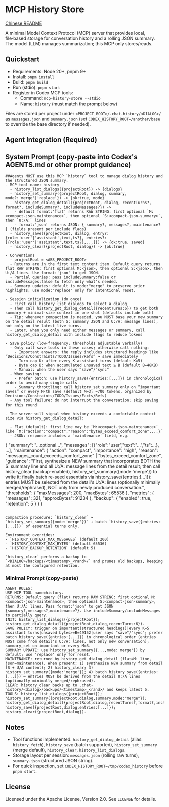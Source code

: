 # MCP History Store

[Chinese README](README.zh-CN.md)

A minimal Model Context Protocol (MCP) server that provides local, file‑based storage for conversation history and a rolling JSON summary. The model (LLM) manages summarization; this MCP only stores/reads.

## Quickstart
- Requirements: Node 20+, pnpm 9+
- Install: `pnpm install`
- Build: `pnpm build`
- Run (stdio): `pnpm start`
- Register in Codex MCP tools:
  - Command: `mcp-history-store --stdio`
  - Name: `history` (must match the prompt below)

Files are stored per project under `<PROJECT_ROOT>/.chat-history/<DIALOG>/` as `messages.json` and `summary.json` (set `CODEX_HISTORY_ROOT=/another/base` to override the base directory if needed).

## Agent Integration (Required)

## System Prompt (copy‑paste into Codex's AGENTS.md or other prompt guidance)
```text
##Agents MUST use this MCP `history` tool to manage dialog history and the structured JSON summary.
- MCP tool name: history
  - history_list_dialogs({projectRoot}) -> {dialogs}
  - history_set_summary({projectRoot, dialog, summary, mode?:'merge'|'replace'}) -> {ok:true, mode}
  - history_get_dialog_detail({projectRoot, dialog, recentTurns?, format?, includeSummary?, includeMessages?}) ->
    - default format:'flat' returns RAW STRING: first optional `M:<compact-json-maintenance>`, then optional `S:<compact-json-summary>`, then `U:/A:` lines
    - format:'json' returns JSON: { summary?, messages?, maintenance? } (fields present per include flags)
  - history_save({projectRoot, dialog, entry?:{role:'user'|'assistant',text,ts?}, entries?:[{role:'user'|'assistant',text,ts?},...]}) -> {ok:true, saved}
  - history_clear({projectRoot, dialog}) -> {ok:true}

- Conventions
  - projectRoot = <ABS_PROJECT_ROOT>
  - Returns are in the first text content item. Default query returns flat RAW STRING: first optional M:<json>, then optional S:<json>, then U:/A lines. Use format:'json' to get JSON.
  - Partial queries: pass includeSummary:false or includeMessages:false to fetch only what's needed.
  - Summary updates: default is mode:"merge" to preserve prior highlights; use mode:"replace" only for intentional reset.

- Session initialization (do once)
  - First call history_list_dialogs to select a dialog
  - Then call history_get_dialog_detail({recentTurns:6}) to get both summary + minimal-size context in one shot (defaults include both)
  - Tip: whenever compaction is needed, you MUST base your new summary on the detail result (both S: summary JSON and U:/A: message lines), not only on the latest live turns.
  - Later, when you only need either messages or summary, call history_get_dialog_detail with include flags to reduce tokens

- Save policy (low-frequency; thresholds adjustable verbally)
  - Only call save tools in these cases; otherwise call nothing:
    - Important answers: the reply includes structured headings like “Decisions/Constraints/TODO/Issues/Refs” → save immediately
    - Turn cap K: after every K assistant turns (default K=5)
    - Byte cap B: when accumulated unsaved text ≥ B (default B=48KB)
    - Manual: when the user says “save”/“sync”
  - When saving:
    - Prefer batch: use history_save({entries:[...]}) in chronological order to avoid many single calls
    - Summary throttling: call history_set_summary only on “important saves” or every M-th save (default M=3; ~700 tokens, organized by Decisions/Constraints/TODO/Issues/Facts/Refs)
  - Any tool failure: do not interrupt the conversation; skip saving for this round

- The server will signal when history exceeds a comfortable context size via history_get_dialog_detail:

  - Flat (default): first line may be `M:<compact-json-maintenance>` like `M:{"action":"compact","reason":"bytes_exceed_comfort_zone",...}`
  - JSON: response includes a `maintenance` field, e.g.
  ```
  {
    "summary": "...optional...",
    "messages": [{"role":"user","text":"...","ts":...}, ...],
    "maintenance": {
      "action": "compact",
      "importance": "high",
      "reason": "messages_count_exceeds_comfort_zone" | "bytes_exceed_comfort_zone",
      "guidance": "First, synthesize a NEW summary that incorporates BOTH the S: summary line and all U:/A: message lines from the detail result; then call history_clear (backup-enabled), history_set_summary({mode:'merge'}) to write it; finally batch re-seed essentials via history_save({entries:[...]}): entries MUST be selected from the detail's U:/A: lines (optionally minimally merged/rephrased), NOT only from newly produced conversation.",
      "thresholds": { "maxMessages": 200, "maxBytes": 65536 },
      "metrics": { "messages": 321, "approxBytes": 91234 },
      "backup": { "enabled": true, "retention": 5 }
    }
  }
  ```

  Compaction procedure: `history_clear` → `history_set_summary({mode:'merge'})` → batch `history_save({entries:[...]})` of essential turns only.

  Environment overrides:
  - `HISTORY_CONTEXT_MAX_MESSAGES` (default 200)
  - `HISTORY_CONTEXT_MAX_BYTES` (default 65536)
  - `HISTORY_BACKUP_RETENTION` (default 5)

  `history_clear` performs a backup to `<DIALOG>/backups/<timestamp>_<rand>/` and prunes old backups, keeping at most the configured retention.
```

### Minimal Prompt (copy‑paste)
```text
AGENT RULES:
USE MCP TOOL name=history.
RETURNS: Default query (flat) returns RAW STRING: first optional M:<compact-json-maintenance>, then optional S:<compact-json-summary>, then U:/A: lines. Pass format:'json' to get JSON {summary?,messages?,maintenance?}. Use includeSummary/includeMessages to partially query.
INIT: history_list_dialogs({projectRoot}); history_get_dialog_detail({projectRoot,dialog,recentTurns:6}).
SAVE POLICY: trigger on important(structured headings)|every K=5 assistant turns|unsaved bytes>=B=49152|user says "save"/"sync"; prefer batch history_save({entries:[...]}) in chronological order (entries MUST come from detail's U:/A: lines, not only new conversation); summary_set on important or every M=3.
SUMMARY UPDATE: use history_set_summary({...,mode:'merge'}) by default; use 'replace' only for reset.
MAINTENANCE: returned by history_get_dialog_detail (flat=M: line, json=maintenance). When present: 1) synthesize NEW summary from detail (S + U/A content); 2) history_clear; 3) history_set_summary({mode:'merge'}); 4) batch history_save({entries:[...]}) — entries MUST be derived from the detail U:/A lines (optionally minimally merged/rephrased).
CLEAR: history_clear backs up to .chat-history/<dialog>/backups/<timestamp>_<rand>/ and keeps latest 5.
TOOLS: history_list_dialogs({projectRoot}); history_set_summary({projectRoot,dialog,summary,mode:"merge"}); history_get_dialog_detail({projectRoot,dialog,recentTurns?,format?,includeSummary?,includeMessages?}); history_save({projectRoot,dialog,entries:[...]}); history_clear({projectRoot,dialog}).
```

## Notes
- Tool functions implemented: `history_get_dialog_detail` (alias: `history_fetch`), `history_save` (batch supported), `history_set_summary` (merge default), `history_clear`, `history_list_dialogs`.
- Storage layout per session: `messages.json` (rolling raw turns), `summary.json` (structured JSON string).
- For quick inspection, set `CODEX_HISTORY_ROOT=/tmp/codex_history` before `pnpm start`.

## License
Licensed under the Apache License, Version 2.0. See `LICENSE` for details.

 

